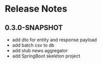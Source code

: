 # Release Notes

## 0.3.0-SNAPSHOT

*   add dto for entity and response payload
*   add batch csv to db
*   add stub news aggregator
*   add SpringBoot skeleton project